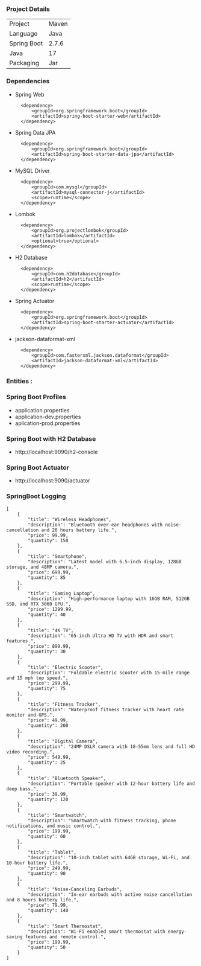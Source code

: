 ### Project Details 
|||
|---|---|
|Project|Maven|
|Language|Java|
|Spring Boot|2.7.6|
|Java|17|
|Packaging|Jar|

### Dependencies 

- Spring Web

		<dependency>
			<groupId>org.springframework.boot</groupId>
			<artifactId>spring-boot-starter-web</artifactId>
		</dependency>

- Spring Data JPA 

		<dependency>
			<groupId>org.springframework.boot</groupId>
			<artifactId>spring-boot-starter-data-jpa</artifactId>
		</dependency>

- MySQL Driver

		<dependency>
			<groupId>com.mysql</groupId>
			<artifactId>mysql-connector-j</artifactId>
			<scope>runtime</scope>
		</dependency>

- Lombok

		<dependency>
			<groupId>org.projectlombok</groupId>
			<artifactId>lombok</artifactId>
			<optional>true</optional>
		</dependency>

- H2 Database

		<dependency>
			<groupId>com.h2database</groupId>
			<artifactId>h2</artifactId>
			<scope>runtime</scope>
		</dependency>

- Spring Actuator

		<dependency>
			<groupId>org.springframework.boot</groupId>
			<artifactId>spring-boot-starter-actuator</artifactId>
		</dependency>

- jackson-dataformat-xml
        
        <dependency>
            <groupId>com.fasterxml.jackson.dataformat</groupId>
            <artifactId>jackson-dataformat-xml</artifactId>
        </dependency>

### Entities :


### Spring Boot Profiles

- application.properties
- application-dev.properties
- aplication-prod.properties

### Spring Boot with H2 Database

- http://localhost:9090/h2-console

### Spring Boot Actuator

- http://localhost:9090/actuator

### SpringBoot Logging

```
[
    {
        "title": "Wireless Headphones",
        "description": "Bluetooth over-ear headphones with noise-cancellation and 20 hours battery life.",
        "price": 99.99,
        "quantity": 150
    },
    {
        "title": "Smartphone",
        "description": "Latest model with 6.5-inch display, 128GB storage, and 48MP camera.",
        "price": 699.99,
        "quantity": 85
    },
    {
        "title": "Gaming Laptop",
        "description": "High-performance laptop with 16GB RAM, 512GB SSD, and RTX 3060 GPU.",
        "price": 1299.99,
        "quantity": 40
    },
    {
        "title": "4K TV",
        "description": "65-inch Ultra HD TV with HDR and smart features.",
        "price": 899.99,
        "quantity": 30
    },
    {
        "title": "Electric Scooter",
        "description": "Foldable electric scooter with 15-mile range and 15 mph top speed.",
        "price": 299.99,
        "quantity": 75
    },
    {
        "title": "Fitness Tracker",
        "description": "Waterproof fitness tracker with heart rate monitor and GPS.",
        "price": 49.99,
        "quantity": 200
    },
    {
        "title": "Digital Camera",
        "description": "24MP DSLR camera with 18-55mm lens and full HD video recording.",
        "price": 549.99,
        "quantity": 25
    },
    {
        "title": "Bluetooth Speaker",
        "description": "Portable speaker with 12-hour battery life and deep bass.",
        "price": 39.99,
        "quantity": 120
    },
    {
        "title": "Smartwatch",
        "description": "Smartwatch with fitness tracking, phone notifications, and music control.",
        "price": 199.99,
        "quantity": 60
    },
    {
        "title": "Tablet",
        "description": "10-inch tablet with 64GB storage, Wi-Fi, and 10-hour battery life.",
        "price": 249.99,
        "quantity": 90
    },
    {
        "title": "Noise-Canceling Earbuds",
        "description": "In-ear earbuds with active noise cancellation and 8 hours battery life.",
        "price": 79.99,
        "quantity": 140
    },
    {
        "title": "Smart Thermostat",
        "description": "Wi-Fi enabled smart thermostat with energy-saving features and remote control.",
        "price": 199.99,
        "quantity": 50
    }
]
```

